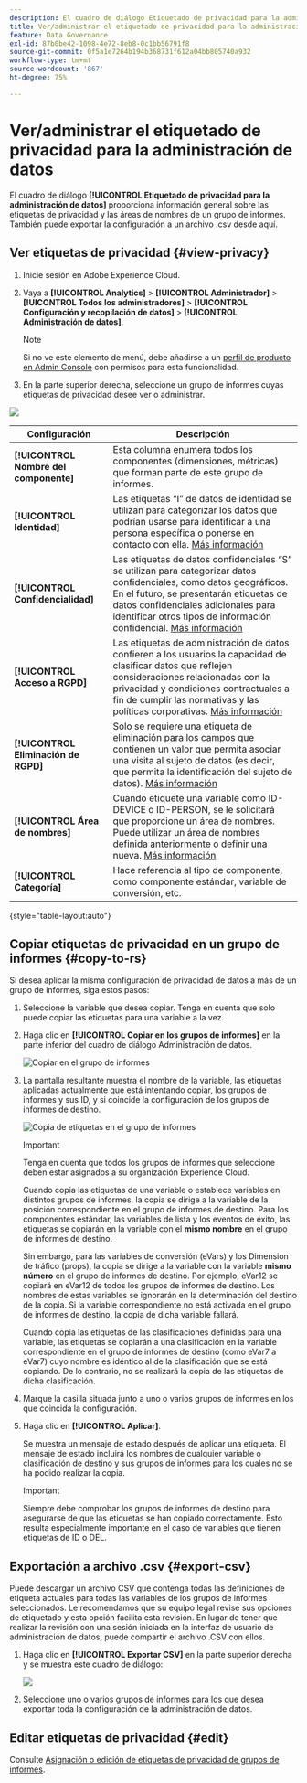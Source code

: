 ```yaml
---
description: El cuadro de diálogo Etiquetado de privacidad para la administración de datos proporciona información general sobre las etiquetas de privacidad y las áreas de nombres de un grupo de informes. También puede exportar la configuración a un archivo .csv desde aquí.
title: Ver/administrar el etiquetado de privacidad para la administración de datos
feature: Data Governance
exl-id: 87b0be42-1098-4e72-8eb8-0c1bb56791f8
source-git-commit: 0f5a1e7264b194b368731f612a04bb805740a932
workflow-type: tm+mt
source-wordcount: '867'
ht-degree: 75%

---
```


# Ver/administrar el etiquetado de privacidad para la administración de datos

El cuadro de diálogo **[!UICONTROL Etiquetado de privacidad para la administración de datos]** proporciona información general sobre las etiquetas de privacidad y las áreas de nombres de un grupo de informes. También puede exportar la configuración a un archivo .csv desde aquí.

## Ver etiquetas de privacidad {#view-privacy}

1. Inicie sesión en Adobe Experience Cloud.
2. Vaya a **[!UICONTROL Analytics]** > **[!UICONTROL Administrador]** > **[!UICONTROL Todos los administradores]** > **[!UICONTROL Configuración y recopilación de datos]** > **[!UICONTROL Administración de datos]**.

   >[!NOTE]
   >
   >Si no ve este elemento de menú, debe añadirse a un [perfil de producto en Admin Console](https://experienceleague.adobe.com/docs/analytics/admin/admin-console/permissions/product-profile.html?lang=es) con permisos para esta funcionalidad.

3. En la parte superior derecha, seleccione un grupo de informes cuyas etiquetas de privacidad desee ver o administrar.

![](assets/privacy_labeling.png)

| Configuración | Descripción |
| --- | --- |
| **[!UICONTROL Nombre del componente]** | Esta columna enumera todos los componentes (dimensiones, métricas) que forman parte de este grupo de informes. |
| **[!UICONTROL Identidad]** | Las etiquetas “I” de datos de identidad se utilizan para categorizar los datos que podrían usarse para identificar a una persona específica o ponerse en contacto con ella. [Más información](https://experienceleague.adobe.com/docs/analytics/admin/data-governance/data-labels/gdpr-labels.html?lang=en#data-privacy-identity-labels) |
| **[!UICONTROL Confidencialidad]** | Las etiquetas de datos confidenciales “S” se utilizan para categorizar datos confidenciales, como datos geográficos. En el futuro, se presentarán etiquetas de datos confidenciales adicionales para identificar otros tipos de información confidencial. [Más información](https://experienceleague.adobe.com/docs/analytics/admin/data-governance/data-labels/gdpr-labels.html?lang=en#sensitive-data-labels) |
| **[!UICONTROL Acceso a RGPD]** | Las etiquetas de administración de datos confieren a los usuarios la capacidad de clasificar datos que reflejen consideraciones relacionadas con la privacidad y condiciones contractuales a fin de cumplir las normativas y las políticas corporativas. [Más información](https://experienceleague.adobe.com/docs/analytics/admin/data-governance/data-labels/gdpr-labels.html?lang=en#data-privacy-access-labels) |
| **[!UICONTROL Eliminación de RGPD]** | Solo se requiere una etiqueta de eliminación para los campos que contienen un valor que permita asociar una visita al sujeto de datos (es decir, que permita la identificación del sujeto de datos). [Más información](https://experienceleague.adobe.com/docs/analytics/admin/data-governance/data-labels/gdpr-labels.html?lang=en#data-privacy-delete-labels) |
| **[!UICONTROL Área de nombres]** | Cuando etiquete una variable como ID-DEVICE o ID-PERSON, se le solicitará que proporcione un área de nombres. Puede utilizar un área de nombres definida anteriormente o definir una nueva. [Más información](https://experienceleague.adobe.com/docs/analytics/admin/data-governance/data-labels/gdpr-labels.html?lang=en#provide-namespace) |
| **[!UICONTROL Categoría]** | Hace referencia al tipo de componente, como componente estándar, variable de conversión, etc. |

{style=&quot;table-layout:auto&quot;}

## Copiar etiquetas de privacidad en un grupo de informes  {#copy-to-rs}

Si desea aplicar la misma configuración de privacidad de datos a más de un grupo de informes, siga estos pasos:

1. Seleccione la variable que desea copiar. Tenga en cuenta que solo puede copiar las etiquetas para una variable a la vez.
1. Haga clic en **[!UICONTROL Copiar en los grupos de informes]** en la parte inferior del cuadro de diálogo Administración de datos.

   ![Copiar en el grupo de informes](assets/copy_to_reportsuite.png)

1. La pantalla resultante muestra el nombre de la variable, las etiquetas aplicadas actualmente que está intentando copiar, los grupos de informes y sus ID, y si coincide la configuración de los grupos de informes de destino.

   ![Copia de etiquetas en el grupo de informes](assets/copy_to_rs.png)

   >[!IMPORTANT]
   >
   >Tenga en cuenta que todos los grupos de informes que seleccione deben estar asignados a su organización Experience Cloud.

   Cuando copia las etiquetas de una variable o establece variables en distintos grupos de informes, la copia se dirige a la variable de la posición correspondiente en el grupo de informes de destino. Para los componentes estándar, las variables de lista y los eventos de éxito, las etiquetas se copiarán en la variable con el **mismo nombre** en el grupo de informes de destino.

   Sin embargo, para las variables de conversión (eVars) y los Dimension de tráfico (props), la copia se dirige a la variable con la variable **mismo número** en el grupo de informes de destino. Por ejemplo, eVar12 se copiará en eVar12 de todos los grupos de informes de destino. Los nombres de estas variables se ignorarán en la determinación del destino de la copia. Si la variable correspondiente no está activada en el grupo de informes de destino, la copia de dicha variable fallará.

   Cuando copia las etiquetas de las clasificaciones definidas para una variable, las etiquetas se copiarán a una clasificación en la variable correspondiente en el grupo de informes de destino (como eVar7 a eVar7) cuyo nombre es idéntico al de la clasificación que se está copiando. De lo contrario, no se realizará la copia de las etiquetas de dicha clasificación.

1. Marque la casilla situada junto a uno o varios grupos de informes en los que coincida la configuración.
1. Haga clic en **[!UICONTROL Aplicar]**.

   Se muestra un mensaje de estado después de aplicar una etiqueta. El mensaje de estado incluirá los nombres de cualquier variable o clasificación de destino y sus grupos de informes para los cuales no se ha podido realizar la copia.

   >[!IMPORTANT]
   >
   >Siempre debe comprobar los grupos de informes de destino para asegurarse de que las etiquetas se han copiado correctamente. Esto resulta especialmente importante en el caso de variables que tienen etiquetas de ID o DEL.

## Exportación a archivo .csv {#export-csv}

Puede descargar un archivo CSV que contenga todas las definiciones de etiqueta actuales para todas las variables de los grupos de informes seleccionados. Le recomendamos que su equipo legal revise sus opciones de etiquetado y esta opción facilita esta revisión. En lugar de tener que realizar la revisión con una sesión iniciada en la interfaz de usuario de administración de datos, puede compartir el archivo .CSV con ellos.

1. Haga clic en **[!UICONTROL Exportar CSV]** en la parte superior derecha y se muestra este cuadro de diálogo:

   ![](assets/export_csv.png)

1. Seleccione uno o varios grupos de informes para los que desea exportar toda la configuración de la administración de datos.

## Editar etiquetas de privacidad {#edit}

Consulte [Asignación o edición de etiquetas de privacidad de grupos de informes](/help/admin/admin/c-data-governance/data-labeling/gdpr-setup-reportsuite.md).

